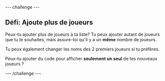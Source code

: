 \--- challenge \---

## Défi: Ajoute plus de joueurs

Peux-tu ajouter plus de joueurs à ta liste? Tu peux ajouter autant de joueurs que tu le souhaites, mais assure-toi qu'il y a un **même** nombre de joueurs.

Tu peux également changer les noms des 2 premiers joueurs si tu préfères.

Peux-tu ajouter du code pour afficher **seulement un seul** de tes nouveaux joueurs ?

\--- /challenge \---